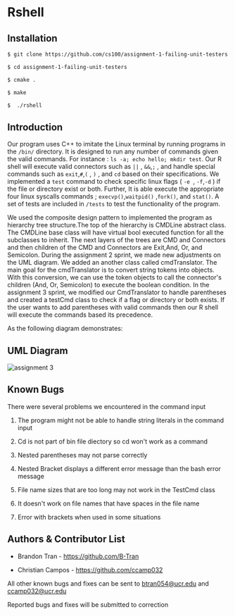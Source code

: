 Rshell
===
## Installation
```bash
$ git clone https://github.com/cs100/assignment-1-failing-unit-testers.git

$ cd assignment-1-failing-unit-testers

$ cmake .

$ make

$  ./rshell
```

## Introduction 
 Our program uses C++ to imitate the Linux terminal by running programs in the `/bin/` directory. It is designed to run any number of commands given the valid commands. For instance : `ls -a; echo hello; mkdir test`. Our R shell will execute valid connectors such as `||` , `&&`,`;` , and handle special commands such as `exit`,`#`,`(` , `)` , and `cd` based on their specifications. We implemented a `test` command to check specific linux flags ( `-e `, `-f`,`-d` ) if the file or directory exist or both. Further, It is able execute the appropriate four linux syscalls commands ;  `execvp()`,`waitpid()` ,`fork()`, and `stat()`. 
 A set of tests are included in `/tests` to test the functionality of the program.


We used the composite design pattern to implemented the program as hierarchy tree structure.The top of the hierarchy is CMDLine abstract class. The CMDLine base class will have virtual bool executed function for all the subclasses to inherit. The next layers of the trees are CMD and Connectors and then children of the CMD and Connectors are Exit,And, Or, and Semicolon. During the assignment 2 sprint, we made new adjustments on the UML diagram. We added an another class called cmdTranslator. The main goal for the cmdTranslator is to convert string tokens into objects. With this conversion, we can use the token objects to call the connector's children (And, Or, Semicolon) to execute the boolean condition. In the assignment 3 sprint,  we modified our CmdTranslator to handle parentheses and created a testCmd class to check if a flag or directory or both exists. If the user wants to add parentheses with valid commands then our R shell will execute the commands based its precedence. 

As the following diagram demonstrates:

## UML Diagram 

![assignment 3](https://user-images.githubusercontent.com/43591097/49252229-4cb1b400-f3d8-11e8-8ad7-cdd03313c0c6.png)

 
## Known Bugs

There were several problems we encountered  in the command input

1. The program might not be able to handle string literals in the command input 
 
2. Cd is not part of bin file diectory so cd won't work as a command  

3. Nested parentheses may not parse correctly 

4. Nested Bracket displays a different error message than the bash error message 

5. File name sizes that are too long may not work in the TestCmd class

6. It doesn't work on file names that have spaces in the file name

7. Error with brackets when used in some situations  


## Authors & Contributor List

* Brandon Tran - https://github.com/B-Tran

* Christian Campos - https://github.com/ccamp032

All other known bugs and fixes can be sent to btran054@ucr.edu and ccamp032@ucr.edu 

Reported bugs and fixes will be submitted to correction
